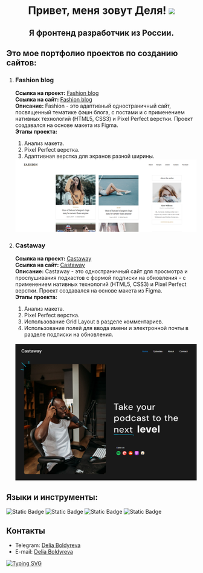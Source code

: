 <h1 align="center">Привет, меня зовут Деля!
<img src="https://github.com/blackcater/blackcater/raw/main/images/Hi.gif" height="32"/>
</h1>
<h2 align="center">Я фронтенд разработчик из России.</h2>

<h2>Это мое портфолио проектов по созданию сайтов:</h2>
<ol>
   <li>
      <h3>Fashion blog</h3>
      <p>
      <strong>Ссылка на проект:</strong> <a href="https://github.com/Renadellaa/fashion-blog.github.io">Fashion blog</a><br>
      <strong>Ссылка на сайт:</strong> <a href="https://renadellaa.github.io/fashion-blog.github.io/">Fashion blog</a><br>
      <strong>Описание:</strong> Fashion - это адаптивный одностраничный сайт, посвященный тематике фэшн блога, с постами и с применением нативных технологий (HTML5, CSS3) и Pixel Perfect верстки. Проект создавался на основе макета из Figma.<br>
      <strong>Этапы проекта:</strong>
      <ol type="1">
         <li>Анализ макета.</li>
         <li>Pixel Perfect верстка.</li>
         <li>Адаптивная верстка для экранов разной ширины.</li>
      </ol>
      <img src="img/Fashion-blog.png">
      </p>
   </li>
   <li>
      <h3>Castaway</h3>
      <p>
      <strong>Ссылка на проект:</strong> <a href="https://github.com/Renadellaa/castaway.github.io">Castaway</a><br>
      <strong>Ссылка на сайт:</strong> <a href="https://renadellaa.github.io/castaway.github.io/">Castaway</a><br>
      <strong>Описание:</strong> Castaway - это одностраничный сайт для просмотра и прослушивания подкастов с формой подписки на обновления - с применением нативных технологий (HTML5, CSS3) и Pixel Perfect верстки. Проект создавался на основе макета из Figma.<br>
      <strong>Этапы проекта:</strong>
         <ol type="1">
            <li>Анализ макета.</li>
            <li>Pixel Perfect верстка.</li>
            <li>Использование Grid Layout в разделе комментариев.</li>
            <li>Использование полей для ввода имени и электронной почты в разделе подписки на обновления.</li>
         </ol><br>
      <img src="img/Castaway.png"><br>
      </p>
   </li>
</ol>
<h2>Языки и инструменты:</h2>
<div style="
  display: inline;
">
  <img alt="Static Badge" src="https://img.shields.io/badge/HTML-orange">
  <img alt="Static Badge" src="https://img.shields.io/badge/CSS-%235757FF">
  <img alt="Static Badge" src="https://img.shields.io/badge/JavaScript-%23E9F631">
  <img alt="Static Badge" src="https://img.shields.io/badge/Figma-%23EC3F3F">
</div>
<h2>Контакты</h2>
<ul>
   <li>
      Telegram: <a href="https://t.me/renadellaa">Delia Boldyreva</a>
   </li>
   <li>
      E-mail: <a href="mailto:delya.boldyreva.95@mail.ru">Delia Boldyreva</a>
   </li>
</ul>

<a href="https://git.io/typing-svg">
<img src="https://readme-typing-svg.herokuapp.com?font=Fira+Code&pause=1000&color=F7C322&background=000000&center=true&vCenter=true&multiline=true&random=false&width=360&height=70&lines=A+journey+of+a+thousand+miles;begins+with+a+single+step." alt="Typing SVG" /
</a>
